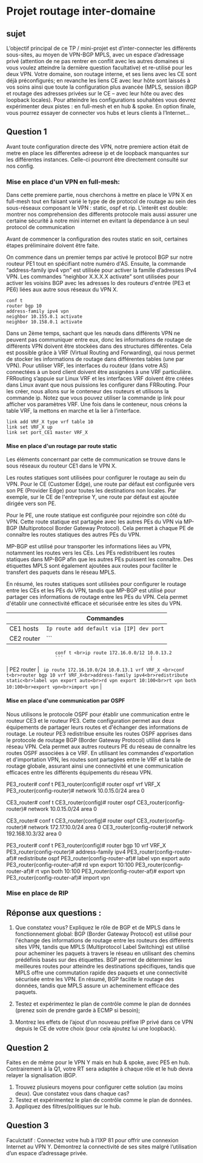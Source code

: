 # Projet routage inter-domaine

## sujet 

L’objectif principal de ce TP / mini-projet est d’inter-connecter les différents sous-sites, au moyen de VPN-BGP MPLS, avec un
espace d’adressage privé (attention de ne pas rentrer en conflit avec les autres domaines si vous voulez atteindre la dernière
question facultative) et re-utilisé pour les deux VPN. Votre domaine, son routage interne, et ses liens avec les CE sont déjà préconfigurés; en revanche les liens CE avec leur hôte sont laissés à vos soins ainsi que toute la configuration plus avancée (MPLS,
session iBGP et routage des adresses privées sur le CE – avec leur hôte ou avec des loopback locales).
Pour atteindre les configurations souhaitées vous devrez expérimenter deux pistes : en full-mesh et en hub & spoke. En option
finale, vous pourrez essayer de connecter vos hubs et leurs clients à l’Internet...

## Question 1

Avant toute configuration directe des VPN, notre premiere action était de metre en place les differentes adreese ip et de loopback manquantes sur les différentes instances. Celle-ci pourront être directement consulté sur nos config.

### Mise en place d'un VPN en full-mesh:
Dans cette premiere partie, nous cherchons à mettre en place le VPN X en full-mesh tout en faisant varié le type de de protocol de routage au sein des sous-réseaux composant le VPN : static, ospf et rip. L'interêt est double: montrer nos comprehension des differents protocole mais aussi assurer une certaine sécurité à notre mini internet en evitant la dépendance à un seul protocol de communication

Avant de commencer la configuration des routes static en soit, certaines étapes préliminaire doivent être faite. 

On commence dans un premier temps par activé le protocol BGP sur notre routeur PE1 tout en spécifiant notre numéro d'AS. Ensuite, la commande “address-family ipv4 vpn” est utilisée pour activer la famille d’adresses IPv4 VPN. Les commandes “neighbor X.X.X.X activate” sont utilisées pour activer les voisins BGP avec les adresses lo des routeurs d'entrée (PE3 et PE6) liées aux autre sous réseaux du VPN X.
```
conf t
router bgp 10
address-family ipv4 vpn
neighbor 10.155.0.1 activate
neighbor 10.158.0.1 activate
```

Dans un 2ème temps, sachant que les nœuds dans différents VPN ne peuvent pas communiquer entre eux, donc les informations de routage de différents VPN doivent être stockées dans des structures différentes. Cela est possible grâce à VRF (Virtual Routing and Forwarding), qui nous permet de stocker les informations de routage dans différentes tables (une par VPN). Pour utiliser VRF, les interfaces du routeur (dans votre AS) connectées à un bord client doivent être assignées à une VRF particulière. FRRouting s’appuie sur Linux VRF et les interfaces VRF doivent être créées dans Linux avant que nous puissions les configurer dans FRRouting. Pour les créer, nous allons sur le conteneur des routeurs et utilisons la commande ip. Notez que vous pouvez utiliser la commande ip link pour afficher vos paramètres VRF. Une fois dans le conteneur, nous créons la table VRF, la mettons en marche et la lier à l’interface.
```
link add VRF_X type vrf table 10
link set VRF_X up
link set port_CE1 master VRF_X
```

#### Mise en place d'un routage par route static
Les éléments concernant par cette de communication se trouve dans le sous réseaux du routeur CE1 dans le VPN X.

Les routes statiques sont utilisées pour configurer le routage au sein du VPN. Pour le CE (Customer Edge), une route par défaut est configurée vers son PE (Provider Edge) pour toutes les destinations non locales. Par exemple, sur le CE de l'entreprise Y, une route par défaut est ajoutée dirigée vers son PE.

Pour le PE, une route statique est configurée pour rejoindre son côté du VPN. Cette route statique est partagée avec les autres PEs du VPN via MP-BGP (Multiprotocol Border Gateway Protocol). Cela permet à chaque PE de connaître les routes statiques des autres PEs du VPN.

MP-BGP est utilisé pour transporter les informations liées au VPN, notamment les routes vers les CEs. Les PEs redistribuent les routes statiques dans MP-BGP afin que les autres PEs puissent les connaître. Des étiquettes MPLS sont également ajoutées aux routes pour faciliter le transfert des paquets dans le réseau MPLS.

En résumé, les routes statiques sont utilisées pour configurer le routage entre les CEs et les PEs du VPN, tandis que MP-BGP est utilisé pour partager ces informations de routage entre les PEs du VPN. Cela permet d'établir une connectivité efficace et sécurisée entre les sites du VPN.



|                    | Commandes                             |
|--------------------|---------------------------------------|
| CE1 hosts          | `Ip route add default via [IP] dev port` |
| CE2 router         | ```
                      conf t <br>ip route 172.16.0.0/12 10.0.13.2
                      ```                                |
| PE2 router         | ```
                      ip route 172.16.10.0/24 10.0.13.1 vrf VRF_X <br>conf t<br>router bgp 10 vrf VRF_X<br>address-family ipv4<br>redistribute static<br>label vpn export auto<br>rd vpn export 10:100<br>rt vpn both 10:100<br>export vpn<br>import vpn```                                |




#### Mise en place d'une communication par OSPF

Nous utilisons le protocole OSPF pour établir une communication entre le routeur CE3 et le routeur PE3. Cette configuration permet aux deux équipements de partager leurs routes et d'échanger des informations de routage. Le routeur PE3 redistribue ensuite les routes OSPF apprises dans le protocole de routage BGP (Border Gateway Protocol) utilisé dans le réseau VPN. Cela permet aux autres routeurs PE du réseau de connaître les routes OSPF associées à ce VRF. En utilisant les commandes d'exportation et d'importation VPN, les routes sont partagées entre le VRF et la table de routage globale, assurant ainsi une connectivité et une communication efficaces entre les différents équipements du réseau VPN.

PE3_router# conf t
PE3_router(config)# router ospf vrf VRF_X
PE3_router(config-router)# network 10.0.15.0/24 area 0

CE3_router# conf t
CE3_router(config)# router ospf
CE3_router(config-router)# network 10.0.15.0/24 area 0

CE3_router# conf t
CE3_router(config)# router ospf
CE3_router(config-router)# network 172.17.10.0/24 area 0
CE3_router(config-router)# network 192.168.10.3/32 area 0

PE3_router# conf t
PE3_router(config)# router bgp 10 vrf VRF_X
PE3_router(config-router)# address-family ipv4
PE3_router(config-router-af)# redistribute ospf
PE3_router(config-router-af)# label vpn export auto
PE3_router(config-router-af)# rd vpn export 10:100
PE3_router(config-router-af)# rt vpn both 10:100
PE3_router(config-router-af)# export vpn
PE3_router(config-router-af)# import vpn

### Mise en place de RIP




## Réponse aux questions :

1. Que constatez vous? Expliquez le rôle de BGP et de MPLS dans le fonctionnement global:
BGP (Border Gateway Protocol) est utilisé pour l'échange des informations de routage entre les routeurs des différents sites VPN, tandis que MPLS (Multiprotocol Label Switching) est utilisé pour acheminer les paquets à travers le réseau en utilisant des chemins prédéfinis basés sur des étiquettes. BGP permet de déterminer les meilleures routes pour atteindre les destinations spécifiques, tandis que MPLS offre une commutation rapide des paquets et une connectivité sécurisée entre les VPN. En résumé, BGP facilite le routage des données, tandis que MPLS assure un acheminement efficace des paquets.

2. Testez et expérimentez le plan de contrôle comme le plan de données (prenez soin de prendre garde à ECMP si besoin);
3. Montrez les effets de l’ajout d‘un nouveau préfixe IP privé dans ce VPN depuis le CE de votre choix (pour cela ajoutez lui
une loopback).

## Question 2

Faites en de même pour le VPN Y mais en hub & spoke, avec PE5 en hub. Contrairement à la Q1, votre RT sera adaptée à chaque
rôle et le hub devra relayer la signalisation iBGP.
1. Trouvez plusieurs moyens pour configurer cette solution (au moins deux). Que constatez vous dans chaque cas?
2. Testez et expérimentez le plan de contrôle comme le plan de données.
3. Appliquez des filtres/politiques sur le hub.

## Question 3

Faculctatif : Connectez votre hub à l’IXP 81 pour offrir une connexion Internet au VPN Y. Démontrez la connectivité de ses sites
malgré l’utilisation d’un espace d’adressage privée.